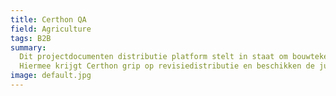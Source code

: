 ```yaml
---
title: Certhon QA
field: Agriculture
tags: B2B
summary:
  Dit projectdocumenten distributie platform stelt in staat om bouwtekeningen en andere documenten centraal vast te leggen en te distribueren.
  Hiermee krijgt Certhon grip op revisiedistributie en beschikken de juiste partijen altijd over de juiste tekeningen.
image: default.jpg
---
```

